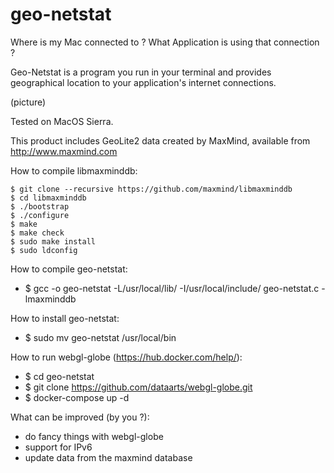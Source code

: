 # geo-netstat

Where is my Mac connected to ?
What Application is using that connection ?


Geo-Netstat is a program you run in your terminal and provides geographical location to your application's internet connections.



(picture)

Tested on MacOS Sierra.

This product includes GeoLite2 data created by MaxMind, available from
http://www.maxmind.com


How to compile libmaxminddb:
```
$ git clone --recursive https://github.com/maxmind/libmaxminddb
$ cd libmaxminddb
$ ./bootstrap
$ ./configure
$ make
$ make check
$ sudo make install
$ sudo ldconfig
```

How to compile geo-netstat:

  - $ gcc -o geo-netstat -L/usr/local/lib/ -I/usr/local/include/ geo-netstat.c -lmaxminddb


How to install geo-netstat:

  - $ sudo mv geo-netstat /usr/local/bin


How to run webgl-globe (https://hub.docker.com/help/):

  - $ cd geo-netstat
  - $ git clone https://github.com/dataarts/webgl-globe.git
  - $ docker-compose up -d


What can be improved (by you ?):

  - do fancy things with webgl-globe
  - support for IPv6
  - update data from the maxmind database
